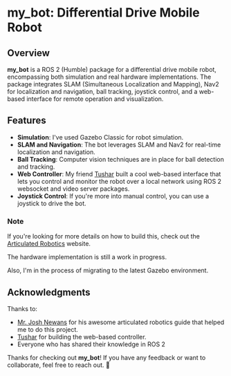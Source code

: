 # my_bot: Differential Drive Mobile Robot

## Overview

**my_bot** is a ROS 2 (Humble) package for a differential drive mobile robot, encompassing both simulation and real hardware implementations. The package integrates SLAM (Simultaneous Localization and Mapping), Nav2 for localization and navigation, ball tracking, joystick control, and a web-based interface for remote operation and visualization.

## Features

- **Simulation**: I've used Gazebo Classic for robot simulation. 
- **SLAM and Navigation**: The bot leverages SLAM and Nav2 for real-time localization and navigation.
- **Ball Tracking**: Computer vision techniques are in place for ball detection and tracking.
- **Web Controller**: My friend [Tushar](https://github.com/TusharSPuthran) built a cool web-based interface that lets you control and monitor the robot over a local network using ROS 2 websocket and video server packages.
- **Joystick Control**: If you're more into manual control, you can use a joystick to drive the bot.

### Note
If you're looking for more details on how to build this, check out the [Articulated Robotics](https://articulatedrobotics.xyz/) website.

The hardware implementation is still a work in progress.

Also, I'm in the process of migrating to the latest Gazebo environment.

## Acknowledgments

Thanks to:

- [Mr. Josh Newans](https://github.com/joshnewans) for his awesome articulated robotics guide that helped me to do this project.
- [Tushar](https://github.com/TusharSPuthran) for building the web-based controller.
- Everyone who has shared their knowledge in ROS 2

Thanks for checking out **my_bot**! If you have any feedback or want to collaborate, feel free to reach out. 🚀